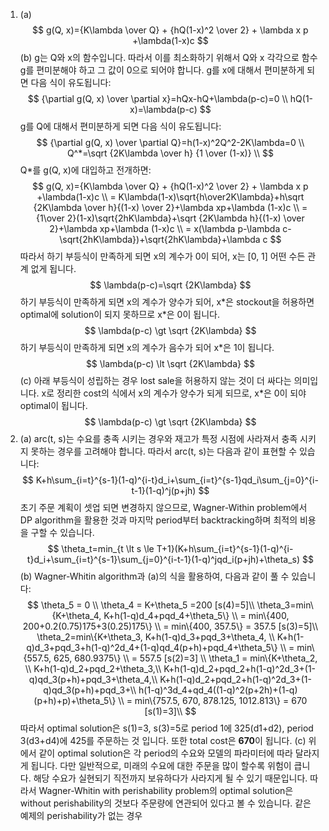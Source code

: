 1. (a)
$$
g(Q, x)={K\lambda \over Q} + {hQ(1-x)^2 \over 2} + \lambda x p +\lambda(1-x)c
$$
(b)
g는 Q와 x의 함수입니다. 따라서 이를 최소화하기 위해서 Q와 x 각각으로 함수 g를 편미분해야 하고 그 값이 0으로 되어야 합니다.
g를 x에 대해서 편미분하게 되면 다음 식이 유도됩니다:
$$
{\partial g(Q, x) \over \partial x}=hQx-hQ+\lambda(p-c)=0 \\
hQ(1-x)=\lambda(p-c)
$$
g를 Q에 대해서 편미분하게 되면 다음 식이 유도됩니다:
$$
{\partial g(Q, x) \over \partial Q}=h(1-x)^2Q^2-2K\lambda=0 \\
Q^*=\sqrt {2K\lambda \over h} {1 \over (1-x)} \\
$$
Q*를 g(Q, x)에 대입하고 전개하면:
$$
g(Q, x)={K\lambda \over Q} + {hQ(1-x)^2 \over 2} + \lambda x p +\lambda(1-x)c \\
= K\lambda(1-x)\sqrt{h\over2K\lambda}+h\sqrt {2K\lambda \over h}{(1-x) \over 2}+\lambda xp+\lambda (1-x)c \\
= {1\over 2}(1-x)\sqrt{2hK\lambda}+\sqrt {2K\lambda h}{(1-x) \over 2}+\lambda xp+\lambda (1-x)c \\
= x(\lambda p-\lambda c-\sqrt{2hK\lambda})+\sqrt{2hK\lambda}+\lambda c
$$
따라서 하기 부등식이 만족하게 되면 x의 계수가 0이 되어, x는 [0, 1] 어떤 수든 관계 없게 됩니다.
$$
\lambda(p-c)=\sqrt {2K\lambda}
$$
하기 부등식이 만족하게 되면 x의 계수가 양수가 되어, x\*은 stockout을 허용하면 optimal에 solution이 되지 못하므로 x\*은 0이 됩니다.
$$
\lambda(p-c) \gt \sqrt {2K\lambda}
$$
하기 부등식이 만족하게 되면 x의 계수가 음수가 되어 x\*은 1이 됩니다.
$$
\lambda(p-c) \lt \sqrt {2K\lambda}
$$
(c\) 아래 부등식이 성립하는 경우 lost sale을 허용하지 않는 것이 더 싸다는 의미입니다.  x로 정리한 cost의 식에서 x의 계수가 양수가 되게 되므로, x\*은 0이 되야 optimal이 됩니다.
$$
\lambda(p-c) \gt \sqrt {2K\lambda}
$$
2. (a) arc(t, s)는 수요를 충족 시키는 경우와 재고가 특정 시점에 사라져서 충족 시키지 못하는 경우를 고려해야 합니다. 따라서 arc(t, s)는 다음과 같이 표현할 수 있습니다:
$$
K+h\sum_{i=t}^{s-1}(1-q)^{i-t}d_i+\sum_{i=t}^{s-1}qd_i\sum_{j=0}^{i-t-1}(1-q)^j(p+jh)
$$
초기 주문 계획이 셋업 되면 변경하지 않으므로, Wagner-Within problem에서 DP algorithm을 활용한 것과 마지막 period부터 backtracking하며 최적의 비용을 구할 수 있습니다.
$$
\theta_t=min_{t \lt s \le T+1}(K+h\sum_{i=t}^{s-1}(1-q)^{i-t}d_i+\sum_{i=t}^{s-1}\sum_{j=0}^{i-t-1}(1-q)^jqd_i(p+jh)+\theta_s)
$$
(b) Wagner-Whitin algorithm과 (a)의 식을 활용하여, 다음과 같이 풀 수 있습니다:
$$
\theta_5 = 0 \\
\theta_4 = K+\theta_5 =200 [s(4)=5]\\
\theta_3=min\{K+\theta_4, K+h(1-q)d_4+pqd_4+\theta_5\} \\
= min\{400, 200+0.2(0.75)175+3(0.25)175\} \\
= min\{400, 357.5\}
= 357.5 [s(3)=5]\\
\theta_2=min\{K+\theta_3, K+h(1-q)d_3+pqd_3+\theta_4, \\
K+h(1-q)d_3+pqd_3+h(1-q)^2d_4+(1-q)qd_4(p+h)+pqd_4+\theta_5\} \\
= min\{557.5, 625, 680.9375\} \\
= 557.5 [s(2)=3] \\
\theta_1 = min\{K+\theta_2, \\
K+h(1-q)d_2+pqd_2+\theta_3,\\
K+h(1-q)d_2+pqd_2+h(1-q)^2d_3+(1-q)qd_3(p+h)+pqd_3+\theta_4,\\
K+h(1-q)d_2+pqd_2+h(1-q)^2d_3+(1-q)qd_3(p+h)+pqd_3+\\
h(1-q)^3d_4+qd_4((1-q)^2(p+2h)+(1-q)(p+h)+p)+\theta_5\} \\
= min\{757.5, 670,  878.125, 1012.813\} = 670 [s(1)=3]\\
$$
따라서 optimal solution은 s(1)=3, s(3)=5로 period 1에 325(d1+d2), period 3(d3+d4)에 425를 주문하는 것 입니다. 또한 total cost은 **670**이 됩니다.
(c\) 위에서 같이 optimal solution은 각 period의 수요와 모델의 파라미터에 따라 달라지게 됩니다. 다만 일반적으로, 미래의 수요에 대한 주문을 많이 할수록 위험이 큽니다. 해당 수요가 실현되기 직전까지 보유하다가 사라지게 될 수 있기 때문입니다. 따라서 Wagner-Whitin with perishability problem의 optimal solution은 without perishability의 것보다  주문량에 연관되어 있다고 볼 수 있습니다. 
같은 예제의 perishability가 없는 경우 
<!--stackedit_data:
eyJoaXN0b3J5IjpbODE0NDM4ODE4LDExNzIwMzE4OTQsLTEwNj
QzMzY4MTIsMTEwMDIyMzg4MywxNzYxOTIxMzUwLDIwNDgyOTcz
MjYsMjExNzc0NDc5MCwtMTM2Mjc5NzAzMyw0Njc4ODAyNzYsNj
I5NDc2NTc2LC0xNjE2MDM2Mzk5LDIxMjE4MDQ0MiwxMTc5NzI2
NjAsLTE3NzE0NDk1ODksMTM1MzY0OTQxNiwxNjUyNDk3MzY5LC
02MTc3NDE3MzMsLTE3NDczMTI2NzcsLTEzODE2NDM5MTEsLTYw
OTYwNTUzOF19
-->